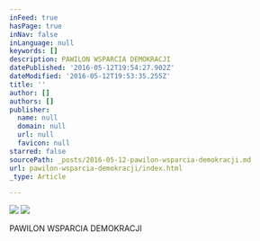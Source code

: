 ```yaml
---
inFeed: true
hasPage: true
inNav: false
inLanguage: null
keywords: []
description: PAWILON WSPARCIA DEMOKRACJI
datePublished: '2016-05-12T19:54:27.902Z'
dateModified: '2016-05-12T19:53:35.255Z'
title: ''
author: []
authors: []
publisher:
  name: null
  domain: null
  url: null
  favicon: null
starred: false
sourcePath: _posts/2016-05-12-pawilon-wsparcia-demokracji.md
url: pawilon-wsparcia-demokracji/index.html
_type: Article

---
```

![](https://the-grid-user-content.s3-us-west-2.amazonaws.com/87800ecb-3ef7-4cbc-b4c4-83d9da20c629.jpg)
![](https://the-grid-user-content.s3-us-west-2.amazonaws.com/5b569a55-28f9-4d4c-a295-0c13b96c5ee1.jpg)

PAWILON WSPARCIA DEMOKRACJI